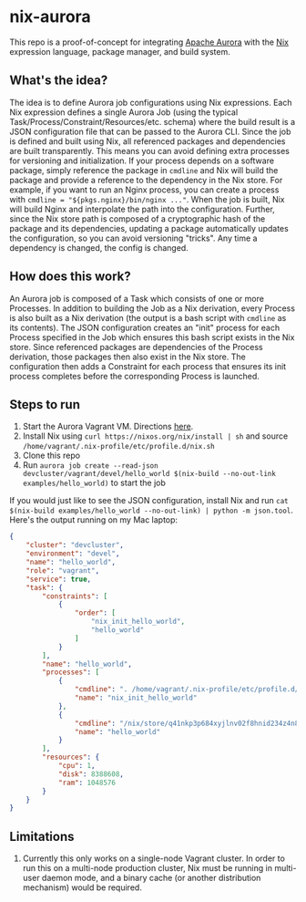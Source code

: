 # nix-aurora

This repo is a proof-of-concept for integrating [Apache Aurora](http://aurora.apache.org/) with the [Nix](http://nixos.org/nix/) expression language, package manager, and build system.

## What's the idea?

The idea is to define Aurora job configurations using Nix expressions. Each Nix expression defines a single Aurora Job (using the typical Task/Process/Constraint/Resources/etc. schema) where the build result is a JSON configuration file that can be passed to the Aurora CLI. Since the job is defined and built using Nix, all referenced packages and dependencies are built transparently. This means you can avoid defining extra processes for versioning and initialization. If your process depends on a software package, simply reference the package in `cmdline` and Nix will build the package and provide a reference to the dependency in the Nix store. For example, if you want to run an Nginx process, you can create a process with `cmdline = "${pkgs.nginx}/bin/nginx ..."`. When the job is built, Nix will build Nginx and interpolate the path into the configuration. Further, since the Nix store path is composed of a cryptographic hash of the package and its dependencies, updating a package automatically updates the configuration, so you can avoid versioning "tricks". Any time a dependency is changed, the config is changed.

## How does this work?

An Aurora job is composed of a Task which consists of one or more Processes. In addition to building the Job as a Nix derivation, every Process is also built as a Nix derivation (the output is a bash script with `cmdline` as its contents). The JSON configuration creates an "init" process for each Process specified in the Job which ensures this bash script exists in the Nix store. Since referenced packages are dependencies of the Process derivation, those packages then also exist in the Nix store. The configuration then adds a Constraint for each process that ensures its init process completes before the corresponding Process is launched.

## Steps to run

1. Start the Aurora Vagrant VM. Directions [here](http://aurora.apache.org/documentation/latest/vagrant/).
2. Install Nix using `curl https://nixos.org/nix/install | sh` and source `/home/vagrant/.nix-profile/etc/profile.d/nix.sh`
3. Clone this repo
4. Run `aurora job create --read-json devcluster/vagrant/devel/hello_world $(nix-build --no-out-link examples/hello_world)` to start the job

If you would just like to see the JSON configuration, install Nix and run `cat $(nix-build examples/hello_world --no-out-link) | python -m json.tool`. Here's the output running on my Mac laptop:

```json
{
    "cluster": "devcluster",
    "environment": "devel",
    "name": "hello_world",
    "role": "vagrant",
    "service": true,
    "task": {
        "constraints": [
            {
                "order": [
                    "nix_init_hello_world",
                    "hello_world"
                ]
            }
        ],
        "name": "hello_world",
        "processes": [
            {
                "cmdline": ". /home/vagrant/.nix-profile/etc/profile.d/nix.sh\nnix-store --add-root .gc/hello_world --indirect -r /nix/store/4c6z04825b9a49vlsp2mk0rg19ybyd5f-aurora-process-devcluster-vagrant-devel-hello_world-hello_world\n",
                "name": "nix_init_hello_world"
            },
            {
                "cmdline": "/nix/store/q41nkp3p684xyjlnv02f8hnid234z4n8-python-2.7.10/bin/python2.7 /nix/store/53fxpfg3nkkjvzfvh54r8ccms2b3l7iz-hello_world.py/hello_world.py",
                "name": "hello_world"
            }
        ],
        "resources": {
            "cpu": 1,
            "disk": 8388608,
            "ram": 1048576
        }
    }
}
```

## Limitations

1. Currently this only works on a single-node Vagrant cluster. In order to run this on a multi-node production cluster, Nix must be running in multi-user daemon mode, and a binary cache (or another distribution mechanism) would be required.
